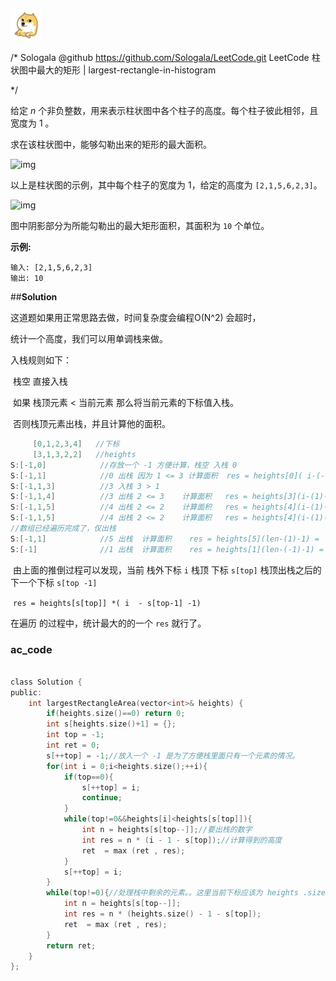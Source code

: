 ![](https://github.com/Sologala/SomeThings/blob/master/face.jpg?raw=true)



/*
    Sologala   @github    https://github.com/Sologala/LeetCode.git
    LeetCode   柱状图中最大的矩形
   |     largest-rectangle-in-histogram

*/

给定 *n* 个非负整数，用来表示柱状图中各个柱子的高度。每个柱子彼此相邻，且宽度为 1 。

求在该柱状图中，能够勾勒出来的矩形的最大面积。

 

![img](https://assets.leetcode-cn.com/aliyun-lc-upload/uploads/2018/10/12/histogram.png)

以上是柱状图的示例，其中每个柱子的宽度为 1，给定的高度为 `[2,1,5,6,2,3]`。

 

![img](https://assets.leetcode-cn.com/aliyun-lc-upload/uploads/2018/10/12/histogram_area.png)

图中阴影部分为所能勾勒出的最大矩形面积，其面积为 `10` 个单位。

 

**示例:**

```
输入: [2,1,5,6,2,3]
输出: 10
```

##**Solution** 

这道题如果用正常思路去做，时间复杂度会编程O(N^2) 会超时，

统计一个高度，我们可以用单调栈来做。

入栈规则如下：

​	栈空 直接入栈

​	如果 栈顶元素 < 当前元素 那么将当前元素的下标值入栈。

​	否则栈顶元素出栈，并且计算他的面积。

```c
	 [0,1,2,3,4]   //下标
	 [3,1,3,2,2]   //heights
S:[-1,0]			//存放一个 -1 方便计算，栈空 入栈 0
S:[-1,1]			//0 出栈 因为 1 <= 3 计算面积  res = heights[0]( i-(-1)-1) = 3
S:[-1,1,3]			//3 入栈 3 > 1 
S:[-1,1,4]			//3 出栈 2 <= 3	 计算面积 	res = heights[3](i-(1)-1) =  3
S:[-1,1,5]			//4 出栈 2 <= 2	 计算面积 	res = heights[4](i-(1)-1) =  4
S:[-1,1,5]			//4 出栈 2 <= 2	 计算面积 	res = heights[4](i-(1)-1) =  4
//数组已经遍历完成了，仅出栈
S:[-1,1]			//5 出栈 	计算面积 	res = heights[5](len-(1)-1) =  6
S:[-1]			    //1 出栈 	计算面积 	res = heights[1](len-(-1)-1) =  4

```

​	由上面的推倒过程可以发现，当前 栈外下标 `i`  栈顶 下标 `s[top]`  栈顶出栈之后的下一个下标 `s[top -1]`

​	`res = heights[s[top]] *( i  - s[top-1] -1)`

在遍历 的过程中，统计最大的的一个 `res` 就行了。

###  **ac_code**
```c

class Solution {
public:
    int largestRectangleArea(vector<int>& heights) {
        if(heights.size()==0) return 0;
        int s[heights.size()+1] = {};
        int top = -1;
        int ret = 0;
        s[++top] = -1;//放入一个 -1 是为了方便栈里面只有一个元素的情况。
        for(int i = 0;i<heights.size();++i){
            if(top==0){
                s[++top] = i;
                continue;
            }
            while(top!=0&&heights[i]<heights[s[top]]){
                int n = heights[s[top--]];//要出栈的数字
                int res = n * (i - 1 - s[top]);//计算得到的高度
                ret  = max (ret , res);
            }
            s[++top] = i;
        }
        while(top!=0){//处理栈中剩余的元素。。这里当前下标应该为 heights .size()
            int n = heights[s[top--]];
            int res = n * (heights.size() - 1 - s[top]);
            ret  = max (ret , res);
        }
        return ret;
    }
};
```